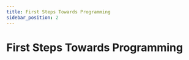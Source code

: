 ```yaml
---
title: First Steps Towards Programming
sidebar_position: 2
---
```


# First Steps Towards Programming